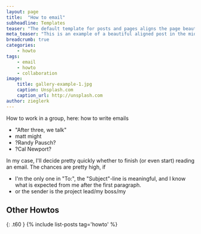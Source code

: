 ```yaml
---
layout: page
title:  "How to email"
subheadline: Templates
teaser: "The default template for posts and pages aligns the page beautifully in the middle. <strong>But</strong> you can customize posts/pages easily via switches in the front matter to <em>get a sidebar</em> and/or to <em>turn off meta-information</em> at the end of the page like categories, tags and dates."
meta_teaser: "This is an example of a beautiful aligned post in the middle. There is no sidebar to distract the reader. The difference to the Page-Template is, that you find meta-information at the bottom of the post."
breadcrumb: true
categories:
    - howto
tags:
    - email
    - howto
    - collaboration
image:
    title: gallery-example-1.jpg
    caption: Unsplash.com
    caption_url: http://unsplash.com
author: zieglerk
---
```


How to work in a group, here: how to write emails

- "After three, we talk"
- matt might
- ?Randy Pausch?
- ?Cal Newport?

In my case, I'll decide pretty quickly whether to finish (or even
start) reading an email. The chances are pretty high, if
- I'm the only one in "To:", the "Subject"-line is meaningful, and I
  know what is expected from me after the first paragraph.
- or the sender is the project lead/my boss/my


## Other Howtos

{: .t60 }
{% include list-posts tag='howto' %}

